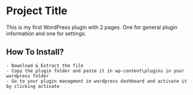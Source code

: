 # Project Title

This is my first WordPress plugin with 2 pages. One for general plugin information and one for settings.

## How To Install?


```
- Download & Extract the file
- Copy the plugin folder and paste it in wp-content\plugins in your wordpress folder 
- Go to your plugin managment in wordpress dashboard and activate it by clicking activate

```

